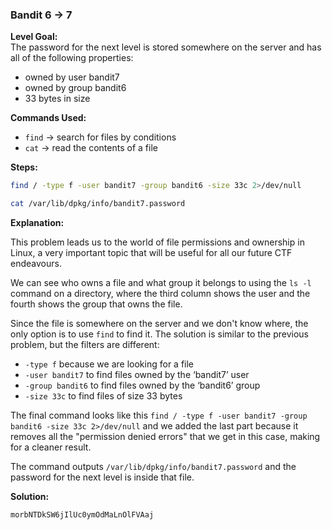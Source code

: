 ### Bandit 6 → 7

**Level Goal:**  
The password for the next level is stored somewhere on the server and has all of the following properties:

- owned by user bandit7
- owned by group bandit6
- 33 bytes in size

**Commands Used:**  
- `find` → search for files by conditions
- `cat` → read the contents of a file  

**Steps:**
```bash
find / -type f -user bandit7 -group bandit6 -size 33c 2>/dev/null

cat /var/lib/dpkg/info/bandit7.password
```
**Explanation:**

This problem leads us to the world of file permissions and ownership in Linux, a very important topic that will be useful for all our future CTF endeavours.

We can see who owns a file and what group it belongs to using the `ls -l` command on a directory, where the third column shows the user and the fourth shows the group that owns the file.

Since the file is somewhere on the server and we don't know where, the only option is to use `find` to find it. The solution is similar to the previous problem, but the filters are different:

- `-type f` because we are looking for a file
- `-user bandit7` to find files owned by the ‘bandit7’ user
- `-group bandit6` to find files owned by the ‘bandit6’ group
- `-size 33c` to find files of size 33 bytes

The final command looks like this `find / -type f -user bandit7 -group bandit6 -size 33c 2>/dev/null` and we added the last part because it removes all the "permission denied errors" that we get in this case, making for a cleaner result.

The command outputs `/var/lib/dpkg/info/bandit7.password` and the password for the next level is inside that file.

**Solution:**
```
morbNTDkSW6jIlUc0ymOdMaLnOlFVAaj
```

